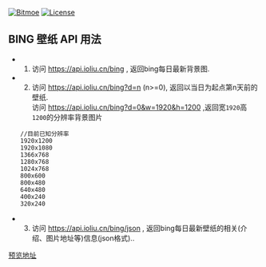 [![Bitmoe](https://img.shields.io/badge/Powered%20By-Bitmoe-blue.svg?style=flat-square)](https://github.com/bitmoe) 
[![License](https://img.shields.io/badge/License-MIT-blue.svg?style=flat-square)]()  

## BING 壁纸 API 用法  
 - 1. 访问 https://api.ioliu.cn/bing , 返回bing每日最新背景图.  
 - 2. 访问 https://api.ioliu.cn/bing?d=n (n>=0), 返回以当日为起点第n天前的壁纸.   
      访问 https://api.ioliu.cn/bing?d=0&w=1920&h=1200 ,返回宽`1920`高`1200`的分辨率背景图片  
    ```  
    //目前已知分辨率     
    1920x1200   
    1920x1080    
    1366x768   
    1280x768    
    1024x768    
    800x600    
    800x480    
    640x480    
    400x240    
    320x240   
    ```  
 - 3. 访问 https://api.ioliu.cn/bing/json , 返回bing每日最新壁纸的相关(介绍、图片地址等)信息(json格式)..  
 
<a href="https://api.ioliu.cn" target="_blank">预览地址</a> 
